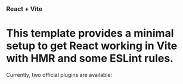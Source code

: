 ### React + Vite

 # This template provides a minimal setup to get React working in Vite with HMR and some ESLint rules.

Currently, two official plugins are available:
